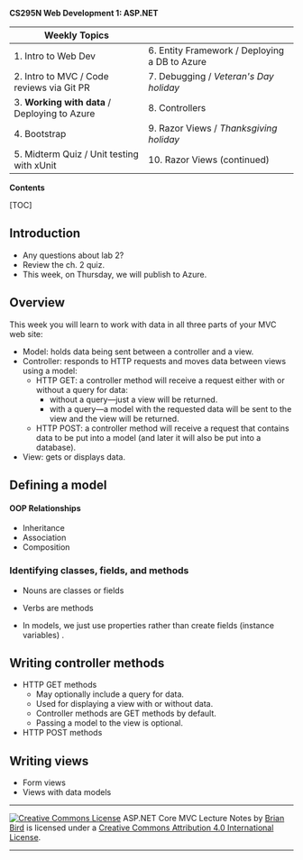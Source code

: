 **CS295N Web Development 1: ASP.NET**

| Weekly Topics                                  |                                               |
| ---------------------------------------------- | --------------------------------------------- |
| 1. Intro to Web Dev                            | 6. Entity Framework / Deploying a DB to Azure |
| 2. Intro to MVC / Code reviews via Git PR      | 7. Debugging / *Veteran's Day holiday*        |
| 3. **Working with data**  / Deploying to Azure | 8. Controllers                                |
| 4. Bootstrap                                   | 9. Razor Views / *Thanksgiving holiday*       |
| 5. Midterm Quiz / Unit testing with xUnit      | 10. Razor Views (continued)                   |

**Contents**

[TOC]

## Introduction

- Any questions about lab 2?
- Review the ch. 2 quiz.
- This week, on Thursday, we will publish to Azure.

## Overview

This week you will learn to work with data in all three parts of your MVC web site:

- Model: holds data being sent between a controller and a view.
- Controller: responds to HTTP requests and moves data between views using a model:
  - HTTP GET: a controller method will receive a request either with or without a query for data:
    - without a query&mdash;just a view will be returned.
    - with a query&mdash;a model with the requested data will be sent to the view and the view will be returned.
  - HTTP POST: a controller method will receive a request that contains data to be put into a model (and later it will also be put into a database).
- View: gets or displays data.

## Defining a model

#### OOP Relationships

- Inheritance
- Association
- Composition

### Identifying classes, fields, and methods

- Nouns are classes or fields
- Verbs are methods

- In models, we just use properties rather than create fields (instance variables) .

## Writing controller methods

- HTTP GET methods
  - May optionally include a query for data.
  - Used for displaying a view with or without data.
  - Controller methods are GET methods by default.
  - Passing a model to the view is optional.
- HTTP POST methods

## Writing views

- Form views
- Views with data models












------

[![Creative Commons License](https://i.creativecommons.org/l/by/4.0/88x31.png)](http://creativecommons.org/licenses/by/4.0/)
ASP.NET Core MVC Lecture Notes by [Brian Bird](https://birdsbits.blog/) is licensed under a [Creative Commons Attribution 4.0 International License](http://creativecommons.org/licenses/by/4.0/). 

------